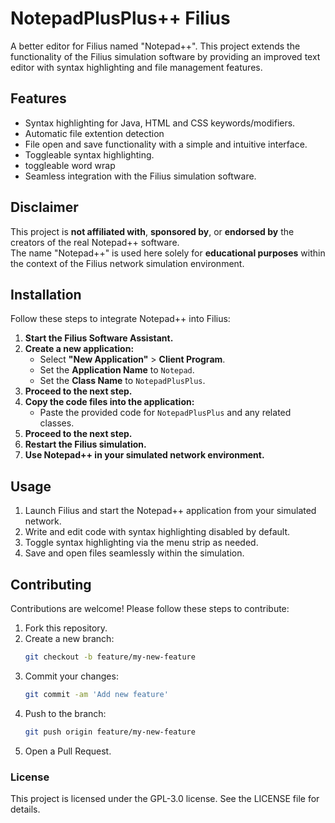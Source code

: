 # NotepadPlusPlus++ Filius

A better editor for Filius named "Notepad++". This project extends the functionality of the Filius simulation software by providing an improved text editor with syntax highlighting and file management features.

## Features

- Syntax highlighting for Java, HTML and CSS keywords/modifiers.
- Automatic file extention detection
- File open and save functionality with a simple and intuitive interface.
- Toggleable syntax highlighting.
- toggleable word wrap
- Seamless integration with the Filius simulation software.

## Disclaimer

This project is **not affiliated with**, **sponsored by**, or **endorsed by** the creators of the real Notepad++ software.  
The name "Notepad++" is used here solely for **educational purposes** within the context of the Filius network simulation environment.

## Installation

Follow these steps to integrate Notepad++ into Filius:

1. **Start the Filius Software Assistant.**
2. **Create a new application:**
   - Select **"New Application"** > **Client Program**.
   - Set the **Application Name** to `Notepad`.
   - Set the **Class Name** to `NotepadPlusPlus`.
3. **Proceed to the next step.**
4. **Copy the code files into the application:**
   - Paste the provided code for `NotepadPlusPlus` and any related classes.
5. **Proceed to the next step.**
6. **Restart the Filius simulation.**
7. **Use Notepad++ in your simulated network environment.**

## Usage

1. Launch Filius and start the Notepad++ application from your simulated network.
2. Write and edit code with syntax highlighting disabled by default.
3. Toggle syntax highlighting via the menu strip as needed.
4. Save and open files seamlessly within the simulation.

## Contributing

Contributions are welcome! Please follow these steps to contribute:

1. Fork this repository.
2. Create a new branch:
   ```bash
   git checkout -b feature/my-new-feature

3. Commit your changes:
   ```bash
   git commit -am 'Add new feature'
4. Push to the branch:
   ```bash
   git push origin feature/my-new-feature
5. Open a Pull Request.

### License
This project is licensed under the GPL-3.0 license. See the LICENSE file for details.
